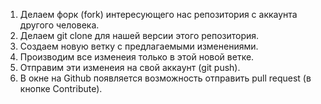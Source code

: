 1. Делаем форк (fork) интересующего нас репозитория с аккаунта другого человека.
2. Делаем git clone для нашей версии этого репозитория.
3. Создаем новую ветку с предлагаемыми изменениями. 
4. Производим все изменеия только в этой новой ветке.
5. Отправим эти изменеия на свой аккаунт (git push).
6. В окне на Github появляется возможность отправить pull request (в кнопке Contribute).   

